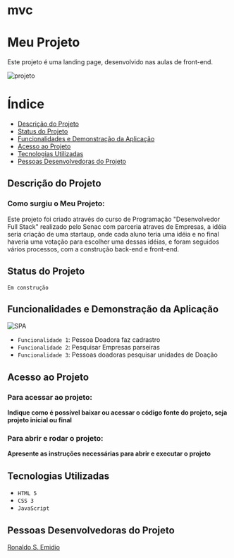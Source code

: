 # mvc

# Meu Projeto

Este projeto é uma landing page, desenvolvido nas aulas de front-end.

![projeto](https://img.freepik.com/vetores-gratis/ilustracao-realista-do-dia-do-doador-de-sangue-mundial_52683-62566.jpg?w=740&t=st=1695423177~exp=1695423777~hmac=68e46cf685eeb75b80517c9d06886e2a8385d3caf773cef157db421fa1be0632)

# Índice

* [Descrição do Projeto](#descrição-do-projeto)
* [Status do Projeto](#status-do-projeto)
* [Funcionalidades e Demonstração da Aplicação](#funcionalidades-e-demonstração-da-aplicação)
* [Acesso ao Projeto](#acesso-ao-projeto)
* [Tecnologias Utilizadas](#tecnologias-utilizadas)
* [Pessoas Desenvolvedoras do Projeto](#pessoas-desenvolvedoras-do-projeto)

## Descrição do Projeto

### Como surgiu o Meu Projeto:

Este projeto foi criado através do curso de Programação "Desenvolvedor Full Stack" realizado pelo Senac com parceria atraves de Empresas, a idéia seria criação de uma startaup, onde cada aluno teria uma idéia e no final haveria uma votação para escolher uma dessas idéias, e foram seguidos vários processos, com a construção back-end e front-end. 

## Status do Projeto 

``Em construção``

## Funcionalidades e Demonstração da Aplicação

![SPA](./imagem/WhatsApp%20Image%202023-09-22%20at%2020.06.17.jpeg)

- `Funcionalidade 1`: Pessoa Doadora faz cadrastro
- `Funcionalidade 2`: Pesquisar Empresas parseiras
- `Funcionalidade 3`: Pessoas doadoras pesquisar unidades de Doação


## Acesso ao Projeto

### Para acessar ao projeto:
**Indique como é possível baixar ou acessar o código fonte do projeto, seja projeto inicial ou final**

###  Para abrir e rodar o projeto:
**Apresente as instruções necessárias para abrir e executar o projeto**

## Tecnologias Utilizadas

- ``HTML 5``
- ``CSS 3``
- ``JavaScript``

## Pessoas Desenvolvedoras do Projeto

[Ronaldo S. Emidio](https://github.com/remidio2015)



